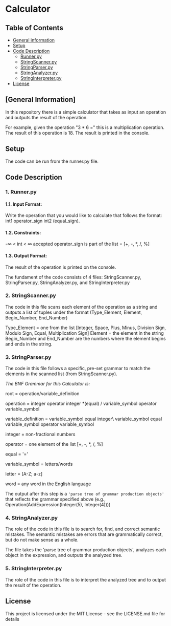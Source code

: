 # Calculator

## Table of Contents
* [General information](#general-info)
* [Setup](#setup)
* [Code Description](#code-descript)
  * [Runner.py](#runner)
  * [StringScanner.py](#scanner)
  * [StringParser.py](#parser)
  * [StringAnalyzer.py](#analyzer)
  * [StringInterpreter.py](#interpreter)
* [License](#license)

## [General Information]
In this repository there is a simple calculator that takes as input an operation and outputs the result of the operation.

For example, given the operation "3 * 6 =" this is a multiplication operation. The result of this operation is 18. The result is printed in the console.


## Setup
The code can be run from the runner.py file.

## Code Description

### **1. Runner.py**

#### 1.1. Input Format:
Write the operation that you would like to calculate that follows the format: int1 operator_sign int2 (equal_sign).

#### 1.2. Constraints:
-∞ < int < ∞
accepted operator_sign is part of the list = [+, -, \*, \/, %]

#### 1.3. Output Format:
The result of the operation is printed on the console.


The fundament of the code consists of 4 files: StringScanner.py, StringParser.py, StringAnalyzer.py, and StringInterpreter.py

### **2. StringScanner.py**
The code in this file scans each element of the operation as a string and outputs a list of tuples under the format (Type_Element, Element, Begin_Number, End_Number)

Type_Element = one from the list [Integer, Space, Plus, Minus, Division Sign, Modulo Sign, Equal, Multiplication Sign]
Element = the element in the string
Begin_Number and End_Number are the numbers where the element begins and ends in the string.


### **3. StringParser.py**

The code in this file follows a specific, pre-set grammar to match the elements in the scanned list (from StringScanner.py).



*The BNF Grammar for this Calculator is:*

root = operation/variable_definition

operation = integer operator integer \*(equal) / variable_symbol operator variable_symbol

variable_definition = variable_symbol equal integer\ variable_symbol equal variable_symbol operator variable_symbol

integer = non-fractional numbers

operator = one element of the list [+, -, \*, \/, %]

equal = '='

variable_symbol = letters/words

letter = [A-Z; a-z]

word = any word in the English language



The output after this step is a `'parse tree of grammar production objects'` that reflects the grammar specified above (e.g., Operation(AddExpression(Integer(5), Integer(4))))


### **4. StringAnalyzer.py**

The role of the code in this file is to search for, find, and correct semantic mistakes. The semantic mistakes are errors that are grammatically correct, but do not make sense as a whole.

The file takes the 'parse tree of grammar production objects', analyzes each object in the expression, and outputs the analyzed  tree.

### **5. StringInterpreter.py**

The role of the code in this file is to interpret the analyzed tree and to output the result of the operation.

## License
This project is licensed under the MIT License - see the LICENSE.md file for details
